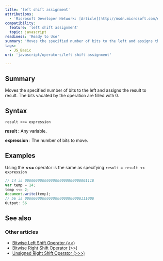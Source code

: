 ```yaml
---
title: 'left shift assignment'
attributions:
  - 'Microsoft Developer Network: [Article](http://msdn.microsoft.com/en-us/library/ie/2027xe5w(v=vs.94).aspx)'
compatibility:
  feature: 'left shift assignment'
  topic: javascript
readiness: 'Ready to Use'
summary: 'Moves the specified number of bits to the left and assigns the result to result. The bits vacated by the operation are filled with 0.'
tags:
  - JS_Basic
uri: 'javascript/operators/left shift assignment'

---
```

## Summary

Moves the specified number of bits to the left and assigns the result to result. The bits vacated by the operation are filled with 0.

## Syntax

    result <<= expression

**result**
:   Any variable.

**expression**
:   The number of bits to move.

## Examples

Using the **\<\<=** operator is the same as specifying `result = result << expression`

``` js
// 14 is 00000000000000000000000000001110
var temp = 14;
temp <<= 2;
document.write(temp);
// 56 is 00000000000000000000000000111000
Output: 56
```

## See also

### Other articles

-   [Bitwise Left Shift Operator (\<\<)](/javascript/operators/bitwise_left_shift)
-   [Bitwise Right Shift Operator (\>\>)](/javascript/operators/bitwise_right_shift)
-   [Unsigned Right Shift Operator (\>\>\>)](/javascript/operators/unsigned_right_shift)

